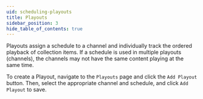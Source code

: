 ```yaml
---
uid: scheduling-playouts
title: Playouts
sidebar_position: 3
hide_table_of_contents: true
---
```


Playouts assign a schedule to a channel and individually track the ordered playback of collection items.
If a schedule is used in multiple playouts (channels), the channels may not have the same content playing at the same time.

To create a Playout, navigate to the `Playouts` page and click the `Add Playout` button. Then, select the appropriate channel and schedule, and click `Add Playout` to save.
